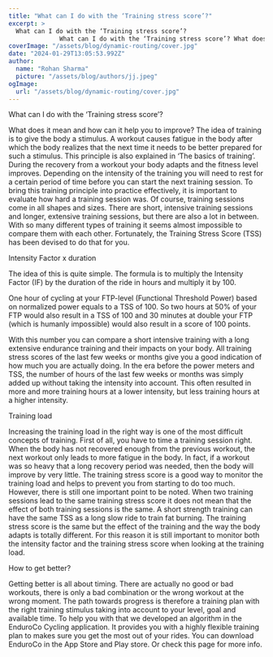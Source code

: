 ```yaml
---
title: "What can I do with the ‘Training stress score’?"
excerpt: >
  What can I do with the ‘Training stress score’?
              What can I do with the ‘Training stress score’? What does it mean and how can it help you to improve? The idea of training is to give the bo
coverImage: "/assets/blog/dynamic-routing/cover.jpg"
date: "2024-01-29T13:05:53.992Z"
author:
  name: "Rohan Sharma"
  picture: "/assets/blog/authors/jj.jpeg"
ogImage:
  url: "/assets/blog/dynamic-routing/cover.jpg"
---
```


What can I do with the ‘Training stress score’?

What does it mean and how can it help you to improve? The idea of training is to give the body a stimulus. A workout causes fatigue in the body after which the body realizes that the next time it needs to be better prepared for such a stimulus. This principle is also explained in ‘The basics of training’. During the recovery from a workout your body adapts and the fitness level improves. Depending on the intensity of the training you will need to rest for a certain period of time before you can start the next training session. To bring this training principle into practice effectively, it is important to evaluate how hard a training session was. Of course, training sessions come in all shapes and sizes. There are short, intensive training sessions and longer, extensive training sessions, but there are also a lot in between. With so many different types of training it seems almost impossible to compare them with each other. Fortunately, the Training Stress Score (TSS) has been devised to do that for you.

Intensity Factor x duration

The idea of this is quite simple. The formula is to multiply the Intensity Factor (IF) by the duration of the ride in hours and multiply it by 100.

One hour of cycling at your FTP-level (Functional Threshold Power) based on normalized power equals to a TSS of 100. So two hours at 50% of your FTP would also result in a TSS of 100 and 30 minutes at double your FTP (which is humanly impossible) would also result in a score of 100 points.

With this number you can compare a short intensive training with a long extensive endurance training and their impacts on your body. All training stress scores of the last few weeks or months give you a good indication of how much you are actually doing. In the era before the power meters and TSS, the number of hours of the last few weeks or months was simply added up without taking the intensity into account. This often resulted in more and more training hours at a lower intensity, but less training hours at a higher intensity.

Training load

Increasing the training load in the right way is one of the most difficult concepts of training. First of all, you have to time a training session right. When the body has not recovered enough from the previous workout, the next workout only leads to more fatigue in the body. In fact, if a workout was so heavy that a long recovery period was needed, then the body will improve by very little. The training stress score is a good way to monitor the training load and helps to prevent you from starting to do too much. However, there is still one important point to be noted. When two training sessions lead to the same training stress score it does not mean that the effect of both training sessions is the same. A short strength training can have the same TSS as a long slow ride to train fat burning. The training stress score is the same but the effect of the training and the way the body adapts is totally different. For this reason it is still important to monitor both the intensity factor and the training stress score when looking at the training load.

How to get better?

Getting better is all about timing. There are actually no good or bad workouts, there is only a bad combination or the wrong workout at the wrong moment. The path towards progress is therefore a training plan with the right training stimulus taking into account to your level, goal and available time. To help you with that we developed an algorithm in the EnduroCo Cycling application. It provides you with a highly flexible training plan to makes sure you get the most out of your rides. You can download EnduroCo in the App Store and Play store. Or check this page for more info.